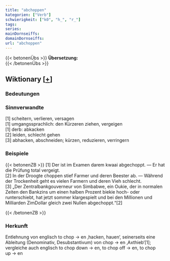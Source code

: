 ```yaml
---
title: "abchoppen"
kategorien: ["Verb"]
schwierigkeit: ["k0", "h_", "r_"]
tags:
series:
mainDornseiffs:
domainDornseiffs:
url: "abchoppen"
---
```


{{< betonenÜbs >}}
**Übersetzung:**  
{{< /betonenÜbs >}}

## Wiktionary [[+](https://de.wiktionary.org/wiki/abchoppen)]

### Bedeutungen

### Sinnverwandte
[1] scheitern, verlieren, versagen  
[1] umgangssprachlich: den Kürzeren ziehen, vergeigen  
[1] derb: abkacken  
[2] leiden, schlecht gehen  
[3] abhacken, abschneiden; kürzen, reduzieren, verringern  

### Beispiele
{{< betonenZB >}}
[1] Der ist im Examen darem kwaai abgechoppt. — Er hat die Prüfung total vergeigt.  
[2] In der Droogte choppen stief Farmer und deren Beester ab. — Während der Trockenheit geht es vielen Farmern und deren Vieh schlecht.  
[3] „Der Zentralbankgouverneur von Simbabwe, ein Oukie, der in normalen Zeiten den Bankzins um einen halben Prozent biekie hoch- oder runterschiebt, hat jetzt sommer klargespielt und bei den Millionen und Milliarden ZimDollar gleich zwei Nullen abgechoppt.“[2]  

{{< /betonenZB >}}
### Herkunft
Entlehnung von englisch to chop → en ‚hacken, hauen‘, seinerseits eine Ableitung (Denominativ, Desubstantivum) von chop → en ‚Axthieb‘[1]; vergleiche auch englisch to chop down → en, to chop off → en, to chop up → en  


